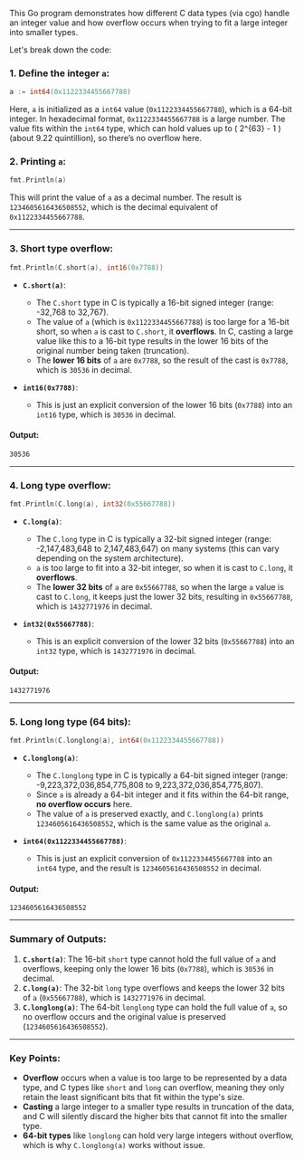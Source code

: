 This Go program demonstrates how different C data types (via cgo) handle an integer value and how overflow occurs when trying to fit a large integer into smaller types.

Let's break down the code:

### 1. **Define the integer `a`**:
```go
a := int64(0x1122334455667788)
```
Here, `a` is initialized as a `int64` value (`0x1122334455667788`), which is a 64-bit integer. In hexadecimal format, `0x1122334455667788` is a large number. The value fits within the `int64` type, which can hold values up to \( 2^{63} - 1 \) (about 9.22 quintillion), so there’s no overflow here.

### 2. **Printing `a`**:
```go
fmt.Println(a)
```
This will print the value of `a` as a decimal number. The result is `1234605616436508552`, which is the decimal equivalent of `0x1122334455667788`.

---

### 3. **Short type overflow**:
```go
fmt.Println(C.short(a), int16(0x7788))
```
- **`C.short(a)`**:
  - The `C.short` type in C is typically a 16-bit signed integer (range: -32,768 to 32,767).
  - The value of `a` (which is `0x1122334455667788`) is too large for a 16-bit short, so when `a` is cast to `C.short`, it **overflows**. In C, casting a large value like this to a 16-bit type results in the lower 16 bits of the original number being taken (truncation).
  - The **lower 16 bits** of `a` are `0x7788`, so the result of the cast is `0x7788`, which is `30536` in decimal.
  
- **`int16(0x7788)`**:
  - This is just an explicit conversion of the lower 16 bits (`0x7788`) into an `int16` type, which is `30536` in decimal.

#### Output:
```
30536
```

---

### 4. **Long type overflow**:
```go
fmt.Println(C.long(a), int32(0x55667788))
```
- **`C.long(a)`**:
  - The `C.long` type in C is typically a 32-bit signed integer (range: -2,147,483,648 to 2,147,483,647) on many systems (this can vary depending on the system architecture).
  - `a` is too large to fit into a 32-bit integer, so when it is cast to `C.long`, it **overflows**.
  - The **lower 32 bits** of `a` are `0x55667788`, so when the large `a` value is cast to `C.long`, it keeps just the lower 32 bits, resulting in `0x55667788`, which is `1432771976` in decimal.

- **`int32(0x55667788)`**:
  - This is an explicit conversion of the lower 32 bits (`0x55667788`) into an `int32` type, which is `1432771976` in decimal.

#### Output:
```
1432771976
```

---

### 5. **Long long type (64 bits)**:
```go
fmt.Println(C.longlong(a), int64(0x1122334455667788))
```
- **`C.longlong(a)`**:
  - The `C.longlong` type in C is typically a 64-bit signed integer (range: -9,223,372,036,854,775,808 to 9,223,372,036,854,775,807).
  - Since `a` is already a 64-bit integer and it fits within the 64-bit range, **no overflow occurs** here.
  - The value of `a` is preserved exactly, and `C.longlong(a)` prints `1234605616436508552`, which is the same value as the original `a`.

- **`int64(0x1122334455667788)`**:
  - This is just an explicit conversion of `0x1122334455667788` into an `int64` type, and the result is `1234605616436508552` in decimal.

#### Output:
```
1234605616436508552
```

---

### **Summary of Outputs**:
1. **`C.short(a)`**: The 16-bit `short` type cannot hold the full value of `a` and overflows, keeping only the lower 16 bits (`0x7788`), which is `30536` in decimal.
2. **`C.long(a)`**: The 32-bit `long` type overflows and keeps the lower 32 bits of `a` (`0x55667788`), which is `1432771976` in decimal.
3. **`C.longlong(a)`**: The 64-bit `longlong` type can hold the full value of `a`, so no overflow occurs and the original value is preserved (`1234605616436508552`).

---

### **Key Points**:
- **Overflow** occurs when a value is too large to be represented by a data type, and C types like `short` and `long` can overflow, meaning they only retain the least significant bits that fit within the type's size.
- **Casting** a large integer to a smaller type results in truncation of the data, and C will silently discard the higher bits that cannot fit into the smaller type.
- **64-bit types** like `longlong` can hold very large integers without overflow, which is why `C.longlong(a)` works without issue.

